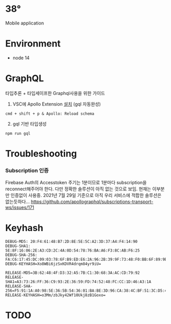 # 38°
Mobile application


# Environment
- node 14

# GraphQL
타입추론 + 타입세이프한 Graphql사용을 위한 가이드
1. VSC에 Apollo Extension [설치](https://www.apollographql.com/docs/devtools/editor-plugins/) (gql 자동완성)
```
cmd + shift + p & Apollo: Reload schema
```
2. gql 기반 타입생성
```
npm run gql
```

# Troubleshooting
### Subscription 인증
Firebase Auth의 Accesstoken 주기는 1분이므로 1분마다 subscription을 reconnect해주어야 한다. 다만 정확한 솔루션이 아직 없는 것으로 보임. 현재는 이부분만 인증없이 사용중.
2021년 7월 29일 기준으로 아직 우리 서비스에 적합한 솔루션은 없는듯하다...
https://github.com/apollographql/subscriptions-transport-ws/issues/171
# Keyhash
```
DEBUG-MD5: 20:F4:61:48:B7:2D:8E:5E:5C:A2:3D:37:A4:F4:14:90
DEBUG-SHA1: 5E:8F:16:06:2E:A3:CD:2C:4A:0D:54:78:76:BA:A6:F3:8C:AB:F6:25
DEBUG-SHA-256: FA:C6:17:45:DC:09:03:78:6F:B9:ED:E6:2A:96:2B:39:9F:73:48:F0:BB:6F:89:9B:83:32:66:75:91:03:3B:9C
DEBUG-KEYHASH=Xo8WBi6jzSxKDVR4drqm84yr9iU=

RELEASE-MD5=3B:62:48:4F:D3:32:A5:7B:C1:30:68:3A:AC:CD:79:92
RELEASE-SHA1=A3:73:26:FF:36:C9:93:2E:36:59:FD:74:52:48:FC:CC:1D:46:A3:1A
RELEASE-SHA-256=F5:91:1A:A0:98:5E:36:5B:54:36:01:BA:BE:3D:96:CA:38:4C:BF:51:3C:D5:46:D4:74:9F:CD:CD:ED:B9:31:94
RELEASE-KEYHASH=o3Mm/zbJky42Wf10Ukj8zB1Goxo=
```


# TODO